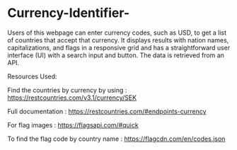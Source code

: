 # Currency-Identifier-
Users of this webpage can enter currency codes, such as USD, to get a list of countries that accept that currency. It displays results with nation names, capitalizations, and flags in a responsive grid and has a straightforward user interface (UI) with a search input and button. The data is retrieved from an API.

Resources Used:

Find the countries by currency by using : 
https://restcountries.com/v3.1/currency/SEK


Full documentation : 
https://restcountries.com/#endpoints-currency


For flag images : 
https://flagsapi.com/#quick


To find the flag code by country name : 
https://flagcdn.com/en/codes.json
